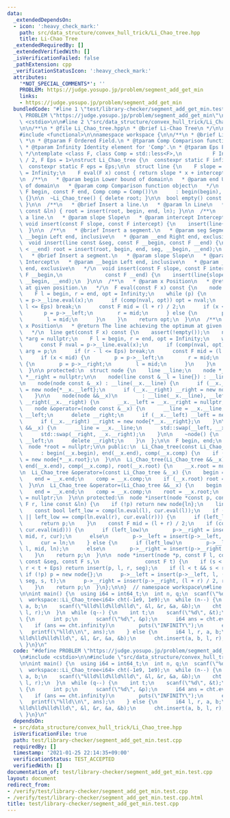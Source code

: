```yaml
---
data:
  _extendedDependsOn:
  - icon: ':heavy_check_mark:'
    path: src/data_structure/convex_hull_trick/Li_Chao_tree.hpp
    title: Li-Chao Tree
  _extendedRequiredBy: []
  _extendedVerifiedWith: []
  _isVerificationFailed: false
  _pathExtension: cpp
  _verificationStatusIcon: ':heavy_check_mark:'
  attributes:
    '*NOT_SPECIAL_COMMENTS*': ''
    PROBLEM: https://judge.yosupo.jp/problem/segment_add_get_min
    links:
    - https://judge.yosupo.jp/problem/segment_add_get_min
  bundledCode: "#line 1 \"test/library-checker/segment_add_get_min.test.cpp\"\n#define\
    \ PROBLEM \"https://judge.yosupo.jp/problem/segment_add_get_min\"\n\n#include\
    \ <cstdio>\n\n#line 2 \"src/data_structure/convex_hull_trick/Li_Chao_tree.hpp\"\
    \n\n/**\n * @file Li_Chao_tree.hpp\n * @brief Li-Chao Tree\n */\n\n#include <cassert>\n\
    #include <functional>\n\nnamespace workspace {\n\n/**\n * @brief Li-Chao Tree\n\
    \ *\n * @tparam F Ordered Field.\n * @tparam Comp Comparison function object type\n\
    \ * @tparam Infinity Identity element for 'Comp'.\n * @tparam Eps Error tolerance\n\
    \ */\ntemplate <class F, class Comp = std::less<F>,\n          F Infinity = std::numeric_limits<F>::max()\
    \ / 2, F Eps = 1>\nstruct Li_Chao_tree {\n  constexpr static F infinity = Infinity;\n\
    \  constexpr static F eps = Eps;\n\n  struct line {\n    F slope = 0, intercept\
    \ = Infinity;\n    F eval(F x) const { return slope * x + intercept; }\n  };\n\
    \n  /**\n   * @param begin Lower bound of domain\n   * @param end Upper bound\
    \ of domain\n   * @param comp Comparison function object\n   */\n  Li_Chao_tree(const\
    \ F begin, const F end, Comp comp = Comp())\n      : begin(begin), end(end), comp(comp)\
    \ {}\n\n  ~Li_Chao_tree() { delete root; }\n\n  bool empty() const { return !root;\
    \ }\n\n  /**\n   * @brief Insert a line.\n   * @param ln Line\n   */\n  void insert(line\
    \ const &ln) { root = insert(root, begin, end, ln); }\n\n  /**\n   * @brief Insert\
    \ a line.\n   * @param slope Slope\n   * @param intercept Intercept\n   */\n \
    \ void insert(const F slope, const F intercept) {\n    insert(line{slope, intercept});\n\
    \  }\n\n  /**\n   * @brief Insert a segment.\n   * @param seg Segment\n   * @param\
    \ __begin Left end, inclusive\n   * @param __end Right end, exclusive\n   */\n\
    \  void insert(line const &seg, const F __begin, const F __end) {\n    if (__begin\
    \ < __end) root = insert(root, begin, end, seg, __begin, __end);\n  }\n\n  /**\n\
    \   * @brief Insert a segment.\n   * @param slope Slope\n   * @param intercept\
    \ Intercept\n   * @param __begin Left end, inclusive\n   * @param __end Right\
    \ end, exclusive\n   */\n  void insert(const F slope, const F intercept, const\
    \ F __begin,\n              const F __end) {\n    insert(line{slope, intercept},\
    \ __begin, __end);\n  }\n\n  /**\n   * @param x Position\n   * @return The optimum\
    \ at given position.\n   */\n  F eval(const F x) const {\n    node *p = root;\n\
    \    F l = begin, r = end, opt = Infinity;\n    while (p) {\n      const F nval\
    \ = p->__line.eval(x);\n      if (comp(nval, opt)) opt = nval;\n      if (r -\
    \ l <= Eps) break;\n      const F mid = (l + r) / 2;\n      if (x < mid) {\n \
    \       p = p->__left;\n        r = mid;\n      } else {\n        p = p->__right;\n\
    \        l = mid;\n      }\n    }\n    return opt;\n  }\n\n  /**\n   * @param\
    \ x Position\n   * @return The line achieving the optimum at given position.\n\
    \   */\n  line get(const F x) const {\n    assert(!empty());\n    node *p = root,\
    \ *arg = nullptr;\n    F l = begin, r = end, opt = Infinity;\n    while (p) {\n\
    \      const F nval = p->__line.eval(x);\n      if (comp(nval, opt)) opt = nval,\
    \ arg = p;\n      if (r - l <= Eps) break;\n      const F mid = (l + r) / 2;\n\
    \      if (x < mid) {\n        p = p->__left;\n        r = mid;\n      } else\
    \ {\n        p = p->__right;\n        l = mid;\n      }\n    }\n    return arg->__line;\n\
    \  }\n\n protected:\n  struct node {\n    line __line;\n    node *__left = nullptr,\
    \ *__right = nullptr;\n\n    node(line const &__l = line{}) : __line(__l) {}\n\
    \n    node(node const &__x) : __line(__x.__line) {\n      if (__x.__left) __left\
    \ = new node{*__x.__left};\n      if (__x.__right) __right = new node{*__x.__right};\n\
    \    }\n\n    node(node &&__x)\n        : __line(__x.__line), __left(__x.__left),\
    \ __right(__x.__right) {\n      __x.__left = __x.__right = nullptr;\n    }\n\n\
    \    node &operator=(node const &__x) {\n      __line = __x.__line;\n      delete\
    \ __left;\n      delete __right;\n      if (__x.__left) __left = new node{*__x.__left};\n\
    \      if (__x.__right) __right = new node{*__x.__right};\n    }\n\n    node &operator=(node\
    \ &&__x) {\n      __line = __x.__line;\n      std::swap(__left, __x.__left);\n\
    \      std::swap(__right, __x.__right);\n    }\n\n    ~node() {\n      delete\
    \ __left;\n      delete __right;\n    }\n  };\n\n  F begin, end;\n  Comp comp;\n\
    \  node *root = nullptr;\n\n public:\n  Li_Chao_tree(const Li_Chao_tree &__x)\n\
    \      : begin(__x.begin), end(__x.end), comp(__x.comp) {\n    if (__x.root) root\
    \ = new node{*__x.root};\n  }\n\n  Li_Chao_tree(Li_Chao_tree &&__x)\n      : begin(__x.begin),\
    \ end(__x.end), comp(__x.comp), root(__x.root) {\n    __x.root = nullptr;\n  }\n\
    \n  Li_Chao_tree &operator=(const Li_Chao_tree &__x) {\n    begin = __x.begin;\n\
    \    end = __x.end;\n    comp = __x.comp;\n    if (__x.root) root = new node{*__x.root};\n\
    \  }\n\n  Li_Chao_tree &operator=(Li_Chao_tree &&__x) {\n    begin = __x.begin;\n\
    \    end = __x.end;\n    comp = __x.comp;\n    root = __x.root;\n    __x.root\
    \ = nullptr;\n  }\n\n protected:\n  node *insert(node *const p, const F l, const\
    \ F r, line const &ln) {\n    if (!p) return new node{ln};\n    line &cur = p->__line;\n\
    \    const bool left_low = comp(ln.eval(l), cur.eval(l));\n    if (r - l <= Eps\
    \ || left_low == comp(ln.eval(r), cur.eval(r))) {\n      if (left_low) cur = ln;\n\
    \      return p;\n    }\n    const F mid = (l + r) / 2;\n    if (comp(ln.eval(mid),\
    \ cur.eval(mid))) {\n      if (left_low)\n        p->__right = insert(p->__right,\
    \ mid, r, cur);\n      else\n        p->__left = insert(p->__left, l, mid, cur);\n\
    \      cur = ln;\n    } else {\n      if (left_low)\n        p->__left = insert(p->__left,\
    \ l, mid, ln);\n      else\n        p->__right = insert(p->__right, mid, r, ln);\n\
    \    }\n    return p;\n  }\n\n  node *insert(node *p, const F l, const F r, line\
    \ const &seg, const F s,\n               const F t) {\n    if (s < l + Eps &&\
    \ r < t + Eps) return insert(p, l, r, seg);\n    if (l < t && s < r) {\n     \
    \ if (!p) p = new node{};\n      p->__left = insert(p->__left, l, (l + r) / 2,\
    \ seg, s, t);\n      p->__right = insert(p->__right, (l + r) / 2, r, seg, s, t);\n\
    \    }\n    return p;\n  }\n};\n\n}  // namespace workspace\n#line 6 \"test/library-checker/segment_add_get_min.test.cpp\"\
    \n\nint main() {\n  using i64 = int64_t;\n  int n, q;\n  scanf(\"%d%d\", &n, &q);\n\
    \  workspace::Li_Chao_tree<i64> cht(-1e9, 1e9);\n  while (n--) {\n    i64 l, r,\
    \ a, b;\n    scanf(\"%lld%lld%lld%lld\", &l, &r, &a, &b);\n    cht.insert(a, b,\
    \ l, r);\n  }\n  while (q--) {\n    int t;\n    scanf(\"%d\", &t);\n    if (t)\
    \ {\n      int p;\n      scanf(\"%d\", &p);\n      i64 ans = cht.eval(p);\n  \
    \    if (ans == cht.infinity)\n        puts(\"INFINITY\");\n      else\n     \
    \   printf(\"%lld\\n\", ans);\n    } else {\n      i64 l, r, a, b;\n      scanf(\"\
    %lld%lld%lld%lld\", &l, &r, &a, &b);\n      cht.insert(a, b, l, r);\n    }\n \
    \ }\n}\n"
  code: "#define PROBLEM \"https://judge.yosupo.jp/problem/segment_add_get_min\"\n\
    \n#include <cstdio>\n\n#include \"src/data_structure/convex_hull_trick/Li_Chao_tree.hpp\"\
    \n\nint main() {\n  using i64 = int64_t;\n  int n, q;\n  scanf(\"%d%d\", &n, &q);\n\
    \  workspace::Li_Chao_tree<i64> cht(-1e9, 1e9);\n  while (n--) {\n    i64 l, r,\
    \ a, b;\n    scanf(\"%lld%lld%lld%lld\", &l, &r, &a, &b);\n    cht.insert(a, b,\
    \ l, r);\n  }\n  while (q--) {\n    int t;\n    scanf(\"%d\", &t);\n    if (t)\
    \ {\n      int p;\n      scanf(\"%d\", &p);\n      i64 ans = cht.eval(p);\n  \
    \    if (ans == cht.infinity)\n        puts(\"INFINITY\");\n      else\n     \
    \   printf(\"%lld\\n\", ans);\n    } else {\n      i64 l, r, a, b;\n      scanf(\"\
    %lld%lld%lld%lld\", &l, &r, &a, &b);\n      cht.insert(a, b, l, r);\n    }\n \
    \ }\n}\n"
  dependsOn:
  - src/data_structure/convex_hull_trick/Li_Chao_tree.hpp
  isVerificationFile: true
  path: test/library-checker/segment_add_get_min.test.cpp
  requiredBy: []
  timestamp: '2021-01-25 22:14:35+09:00'
  verificationStatus: TEST_ACCEPTED
  verifiedWith: []
documentation_of: test/library-checker/segment_add_get_min.test.cpp
layout: document
redirect_from:
- /verify/test/library-checker/segment_add_get_min.test.cpp
- /verify/test/library-checker/segment_add_get_min.test.cpp.html
title: test/library-checker/segment_add_get_min.test.cpp
---
```

